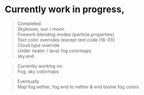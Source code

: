 # Currently work in progress,  

>Completed:  
Skyboxes, sun / moon  
Firework blending modes (particle.properties)  
Text color overrides (except text.code.(16-31))  
Cloud type override  
Under (water / lava) fog colormaps  
sky.end  

>Currently working on:  
Fog, sky colormaps  


>Eventually  
Map fog.nether, fog.end to nether & end biome fog colors  